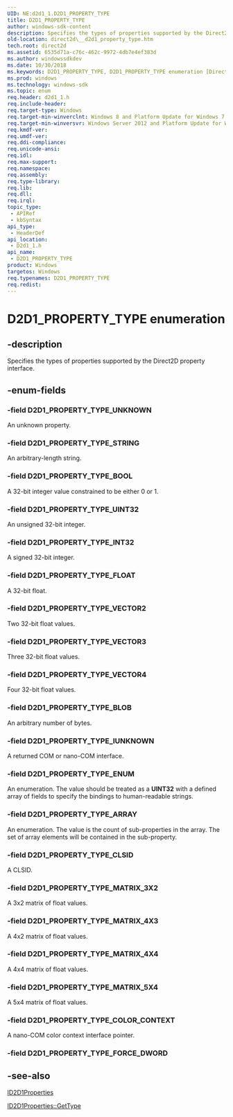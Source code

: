 ```yaml
---
UID: NE:d2d1_1.D2D1_PROPERTY_TYPE
title: D2D1_PROPERTY_TYPE
author: windows-sdk-content
description: Specifies the types of properties supported by the Direct2D property interface.
old-location: direct2d\__d2d1_property_type.htm
tech.root: direct2d
ms.assetid: 6535d71a-c76c-462c-9972-4db7e4ef383d
ms.author: windowssdkdev
ms.date: 10/30/2018
ms.keywords: D2D1_PROPERTY_TYPE, D2D1_PROPERTY_TYPE enumeration [Direct2D], D2D1_PROPERTY_TYPE_ARRAY, D2D1_PROPERTY_TYPE_BLOB, D2D1_PROPERTY_TYPE_BOOL, D2D1_PROPERTY_TYPE_CLSID, D2D1_PROPERTY_TYPE_COLOR_CONTEXT, D2D1_PROPERTY_TYPE_ENUM, D2D1_PROPERTY_TYPE_FLOAT, D2D1_PROPERTY_TYPE_INT32, D2D1_PROPERTY_TYPE_IUNKNOWN, D2D1_PROPERTY_TYPE_MATRIX_3X2, D2D1_PROPERTY_TYPE_MATRIX_4X3, D2D1_PROPERTY_TYPE_MATRIX_4X4, D2D1_PROPERTY_TYPE_MATRIX_5X4, D2D1_PROPERTY_TYPE_STRING, D2D1_PROPERTY_TYPE_UINT32, D2D1_PROPERTY_TYPE_UNKNOWN, D2D1_PROPERTY_TYPE_VECTOR2, D2D1_PROPERTY_TYPE_VECTOR3, D2D1_PROPERTY_TYPE_VECTOR4, d2d1_1/D2D1_PROPERTY_TYPE, d2d1_1/D2D1_PROPERTY_TYPE_ARRAY, d2d1_1/D2D1_PROPERTY_TYPE_BLOB, d2d1_1/D2D1_PROPERTY_TYPE_BOOL, d2d1_1/D2D1_PROPERTY_TYPE_CLSID, d2d1_1/D2D1_PROPERTY_TYPE_COLOR_CONTEXT, d2d1_1/D2D1_PROPERTY_TYPE_ENUM, d2d1_1/D2D1_PROPERTY_TYPE_FLOAT, d2d1_1/D2D1_PROPERTY_TYPE_INT32, d2d1_1/D2D1_PROPERTY_TYPE_IUNKNOWN, d2d1_1/D2D1_PROPERTY_TYPE_MATRIX_3X2, d2d1_1/D2D1_PROPERTY_TYPE_MATRIX_4X3, d2d1_1/D2D1_PROPERTY_TYPE_MATRIX_4X4, d2d1_1/D2D1_PROPERTY_TYPE_MATRIX_5X4, d2d1_1/D2D1_PROPERTY_TYPE_STRING, d2d1_1/D2D1_PROPERTY_TYPE_UINT32, d2d1_1/D2D1_PROPERTY_TYPE_UNKNOWN, d2d1_1/D2D1_PROPERTY_TYPE_VECTOR2, d2d1_1/D2D1_PROPERTY_TYPE_VECTOR3, d2d1_1/D2D1_PROPERTY_TYPE_VECTOR4, direct2d.__d2d1_property_type
ms.prod: windows
ms.technology: windows-sdk
ms.topic: enum
req.header: d2d1_1.h
req.include-header: 
req.target-type: Windows
req.target-min-winverclnt: Windows 8 and Platform Update for Windows 7 [desktop apps \| UWP apps]
req.target-min-winversvr: Windows Server 2012 and Platform Update for Windows Server 2008 R2 [desktop apps \| UWP apps]
req.kmdf-ver: 
req.umdf-ver: 
req.ddi-compliance: 
req.unicode-ansi: 
req.idl: 
req.max-support: 
req.namespace: 
req.assembly: 
req.type-library: 
req.lib: 
req.dll: 
req.irql: 
topic_type:
 - APIRef
 - kbSyntax
api_type:
 - HeaderDef
api_location:
 - D2d1_1.h
api_name:
 - D2D1_PROPERTY_TYPE
product: Windows
targetos: Windows
req.typenames: D2D1_PROPERTY_TYPE
req.redist: 
---
```


# D2D1_PROPERTY_TYPE enumeration


## -description


Specifies the types of properties supported by the Direct2D property interface. 


## -enum-fields




### -field D2D1_PROPERTY_TYPE_UNKNOWN

An unknown property.


### -field D2D1_PROPERTY_TYPE_STRING

An arbitrary-length string.


### -field D2D1_PROPERTY_TYPE_BOOL

A 32-bit integer value constrained to be either 0 or 1.


### -field D2D1_PROPERTY_TYPE_UINT32

An unsigned 32-bit integer.


### -field D2D1_PROPERTY_TYPE_INT32

A signed 32-bit integer.


### -field D2D1_PROPERTY_TYPE_FLOAT

A 32-bit float.


### -field D2D1_PROPERTY_TYPE_VECTOR2

Two 32-bit float values.


### -field D2D1_PROPERTY_TYPE_VECTOR3

 Three 32-bit float values.


### -field D2D1_PROPERTY_TYPE_VECTOR4

Four 32-bit float values.


### -field D2D1_PROPERTY_TYPE_BLOB

An arbitrary number of bytes.


### -field D2D1_PROPERTY_TYPE_IUNKNOWN

A returned COM or nano-COM interface. 


### -field D2D1_PROPERTY_TYPE_ENUM

An enumeration. The value should be treated as a <b>UINT32</b> with a defined array of fields to specify the bindings to human-readable strings.


### -field D2D1_PROPERTY_TYPE_ARRAY

An enumeration. The value is the count of sub-properties in the array. The set of array elements will be contained in the sub-property.


### -field D2D1_PROPERTY_TYPE_CLSID

A CLSID.


### -field D2D1_PROPERTY_TYPE_MATRIX_3X2

A 3x2 matrix of  float values.


### -field D2D1_PROPERTY_TYPE_MATRIX_4X3

A 4x2 matrix of  float values.


### -field D2D1_PROPERTY_TYPE_MATRIX_4X4

A 4x4 matrix of  float values.


### -field D2D1_PROPERTY_TYPE_MATRIX_5X4

A 5x4 matrix of  float values.


### -field D2D1_PROPERTY_TYPE_COLOR_CONTEXT

A nano-COM color context interface pointer.


### -field D2D1_PROPERTY_TYPE_FORCE_DWORD




## -see-also




<a href="https://msdn.microsoft.com/c38bfcc0-c696-41cc-9531-7c8f15c0b512">ID2D1Properties</a>



<a href="https://msdn.microsoft.com/42e80588-9e80-4f30-9a3c-77b64f88ff7a">ID2D1Properties::GetType</a>
 

 

